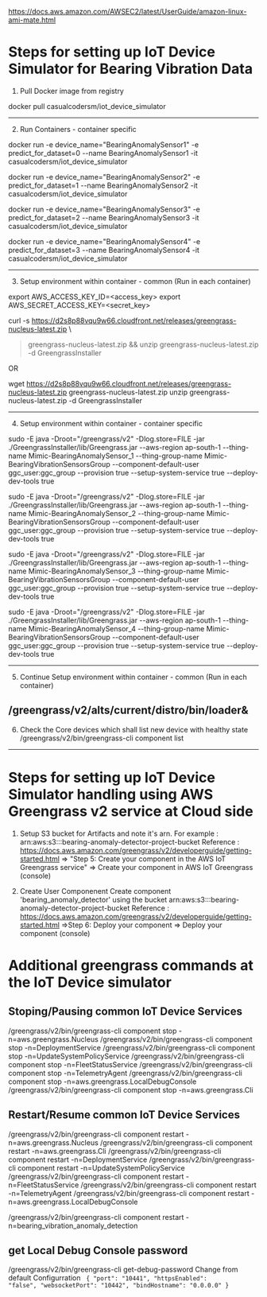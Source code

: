 
https://docs.aws.amazon.com/AWSEC2/latest/UserGuide/amazon-linux-ami-mate.html

# Steps for setting up IoT Device Simulator for Bearing Vibration Data
1. Pull Docker image from registry

docker pull casualcodersm/iot_device_simulator

---------------------------------------------------------------------------------------------------------------------------------
2. Run Containers - container specific

docker run -e device_name="BearingAnomalySensor1" -e predict_for_dataset=0 --name BearingAnomalySensor1 -it casualcodersm/iot_device_simulator

docker run -e device_name="BearingAnomalySensor2" -e predict_for_dataset=1 --name BearingAnomalySensor2 -it casualcodersm/iot_device_simulator

docker run -e device_name="BearingAnomalySensor3" -e predict_for_dataset=2 --name BearingAnomalySensor3 -it casualcodersm/iot_device_simulator

docker run -e device_name="BearingAnomalySensor4" -e predict_for_dataset=3 --name BearingAnomalySensor4 -it casualcodersm/iot_device_simulator

---------------------------------------------------------------------------------------------------------------------------------
3. Setup environment within container - common (Run in each container)

export AWS_ACCESS_KEY_ID=<access_key>
export AWS_SECRET_ACCESS_KEY=<secret_key>

curl -s https://d2s8p88vqu9w66.cloudfront.net/releases/greengrass-nucleus-latest.zip \
> greengrass-nucleus-latest.zip && unzip greengrass-nucleus-latest.zip -d GreengrassInstaller

OR

wget https://d2s8p88vqu9w66.cloudfront.net/releases/greengrass-nucleus-latest.zip greengrass-nucleus-latest.zip 
unzip greengrass-nucleus-latest.zip -d GreengrassInstaller


---------------------------------------------------------------------------------------------------------------------------------
4. Setup environment within container - container specific

sudo -E java -Droot="/greengrass/v2" -Dlog.store=FILE -jar ./GreengrassInstaller/lib/Greengrass.jar --aws-region ap-south-1 --thing-name Mimic-BearingAnomalySensor_1 --thing-group-name Mimic-BearingVibrationSensorsGroup --component-default-user ggc_user:ggc_group --provision true --setup-system-service true --deploy-dev-tools true

sudo -E java -Droot="/greengrass/v2" -Dlog.store=FILE -jar ./GreengrassInstaller/lib/Greengrass.jar --aws-region ap-south-1 --thing-name Mimic-BearingAnomalySensor_2 --thing-group-name Mimic-BearingVibrationSensorsGroup --component-default-user ggc_user:ggc_group --provision true --setup-system-service true --deploy-dev-tools true

sudo -E java -Droot="/greengrass/v2" -Dlog.store=FILE -jar ./GreengrassInstaller/lib/Greengrass.jar --aws-region ap-south-1 --thing-name Mimic-BearingAnomalySensor_3 --thing-group-name Mimic-BearingVibrationSensorsGroup --component-default-user ggc_user:ggc_group --provision true --setup-system-service true --deploy-dev-tools true

sudo -E java -Droot="/greengrass/v2" -Dlog.store=FILE -jar ./GreengrassInstaller/lib/Greengrass.jar --aws-region ap-south-1 --thing-name Mimic-BearingAnomalySensor_4 --thing-group-name Mimic-BearingVibrationSensorsGroup --component-default-user ggc_user:ggc_group --provision true --setup-system-service true --deploy-dev-tools true

---------------------------------------------------------------------------------------------------------------------------------
5. Continue Setup environment within container - common (Run in each container)

/greengrass/v2/alts/current/distro/bin/loader&
---------------------------------------------------------------------------------------------------------------------------------
6. Check the Core devices which shall list new device with healthy state
/greengrass/v2/bin/greengrass-cli component list
---------------------------------------------------------------------------------------------------------------------------------

# Steps for setting up IoT Device Simulator handling using AWS Greengrass v2 service at Cloud side
1. Setup S3 bucket for Artifacts and note it's arn. For example : arn:aws:s3:::bearing-anomaly-detector-project-bucket
Reference : 
https://docs.aws.amazon.com/greengrass/v2/developerguide/getting-started.html 
=> "Step 5: Create your component in the AWS IoT Greengrass service" => Create your component in AWS IoT Greengrass (console)
 

2. Create User Componenent 
Create component 'bearing_anomaly_detector' using the bucket arn:aws:s3:::bearing-anomaly-detector-project-bucket
Reference :
https://docs.aws.amazon.com/greengrass/v2/developerguide/getting-started.html 
=>Step 6: Deploy your component => Deploy your component (console)



# Additional greengrass commands at the IoT Device simulator

## Stoping/Pausing common IoT Device Services
/greengrass/v2/bin/greengrass-cli component stop -n=aws.greengrass.Nucleus
/greengrass/v2/bin/greengrass-cli component stop -n=DeploymentService
/greengrass/v2/bin/greengrass-cli component stop -n=UpdateSystemPolicyService
/greengrass/v2/bin/greengrass-cli component stop -n=FleetStatusService
/greengrass/v2/bin/greengrass-cli component stop -n=TelemetryAgent
/greengrass/v2/bin/greengrass-cli component stop -n=aws.greengrass.LocalDebugConsole
/greengrass/v2/bin/greengrass-cli component stop -n=aws.greengrass.Cli
        
## Restart/Resume common IoT Device Services
/greengrass/v2/bin/greengrass-cli component restart -n=aws.greengrass.Nucleus
/greengrass/v2/bin/greengrass-cli component restart -n=aws.greengrass.Cli
/greengrass/v2/bin/greengrass-cli component restart -n=DeploymentService
/greengrass/v2/bin/greengrass-cli component restart -n=UpdateSystemPolicyService
/greengrass/v2/bin/greengrass-cli component restart -n=FleetStatusService
/greengrass/v2/bin/greengrass-cli component restart -n=TelemetryAgent
/greengrass/v2/bin/greengrass-cli component restart -n=aws.greengrass.LocalDebugConsole

/greengrass/v2/bin/greengrass-cli component restart -n=bearing_vibration_anomaly_detection

## get Local Debug Console password
/greengrass/v2/bin/greengrass-cli get-debug-password
Change from default Configurration 
<code>
{
  "port": "10441",
  "httpsEnabled": "false",
  "websocketPort": "10442",
  "bindHostname": "0.0.0.0"
}
</code>